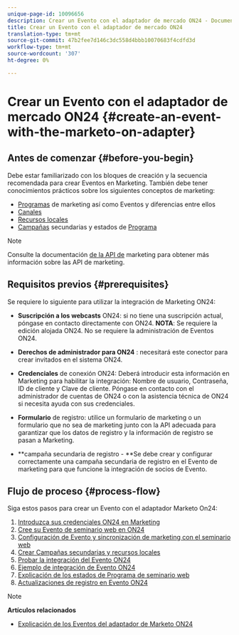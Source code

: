 ```yaml
---
unique-page-id: 10096656
description: Crear un Evento con el adaptador de mercado ON24 - Documentos de marketing - Documentación del producto
title: Crear un Evento con el adaptador de mercado ON24
translation-type: tm+mt
source-git-commit: 47b2fee7d146c3dc558d4bbb10070683f4cdfd3d
workflow-type: tm+mt
source-wordcount: '307'
ht-degree: 0%

---
```



# Crear un Evento con el adaptador de mercado ON24 {#create-an-event-with-the-marketo-on-adapter}

## Antes de comenzar {#before-you-begin}

Debe estar familiarizado con los bloques de creación y la secuencia recomendada para crear Eventos en Marketing. También debe tener conocimientos prácticos sobre los siguientes conceptos de marketing:

* [Programas](../../../../product-docs/core-marketo-concepts/programs/creating-programs/understanding-programs.md) de marketing así como Eventos y diferencias entre ellos
* [Canales](../../../../product-docs/administration/tags/create-a-program-channel.md)
* [Recursos locales](../../../../product-docs/core-marketo-concepts/programs/creating-programs/understanding-local-assets-in-a-program.md)
* [Campañas](https://docs.marketo.com/x/IRCa) secundarias y estados de [Programa](../../../../product-docs/core-marketo-concepts/smart-campaigns/program-flow-actions/change-program-status.md)

>[!NOTE]
>
>Consulte la documentación [de la API de](http://developers.marketo.com/documentation/rest/) marketing para obtener más información sobre las API de marketing.

## Requisitos previos {#prerequisites}

Se requiere lo siguiente para utilizar la integración de Marketing ON24:

* **Suscripción a los webcasts** ON24: si no tiene una suscripción actual, póngase en contacto directamente con ON24. **NOTA**: Se requiere la edición alojada ON24. No se requiere la administración de Eventos ON24.

* **Derechos de administrador para ON24** : necesitará este conector para crear invitados en el sistema ON24.
* **Credenciales** de conexión ON24: Deberá introducir esta información en Marketing para habilitar la integración: Nombre de usuario, Contraseña, ID de cliente y Clave de cliente. Póngase en contacto con el administrador de cuentas de ON24 o con la asistencia técnica de ON24 si necesita ayuda con sus credenciales.
* **Formulario** de registro: utilice un formulario de marketing o un formulario que no sea de marketing junto con la API adecuada para garantizar que los datos de registro y la información de registro se pasan a Marketing.
* **campaña secundaria de registro - **Se debe crear y configurar correctamente una campaña secundaria de registro en el Evento de marketing para que funcione la integración de socios de Evento.

## Flujo de proceso {#process-flow}

Siga estos pasos para crear un Evento con el adaptador Marketo On24:

1. [Introduzca sus credenciales ON24 en Marketing](create-an-event-with-the-marketo-on24-adapter/enter-your-on24-credentials-in-marketo.md)
1. [Cree su Evento de seminario web en ON24](create-an-event-with-the-marketo-on24-adapter/create-your-webinar-event-in-on24.md)
1. [Configuración de Evento y sincronización de marketing con el seminario web](create-an-event-with-the-marketo-on24-adapter/configure-event-settings-and-sync-marketo-with-your-webinar.md)
1. [Crear Campañas secundarias y recursos locales](create-an-event-with-the-marketo-on24-adapter/create-child-campaigns-and-local-assets.md)
1. [Probar la integración del Evento ON24](create-an-event-with-the-marketo-on24-adapter/test-your-on24-event-integration.md)
1. [Ejemplo de integración de Evento ON24](create-an-event-with-the-marketo-on24-adapter/example-on24-event-integration.md)
1. [Explicación de los estados de Programa de seminario web](create-an-event-with-the-marketo-on24-adapter/understanding-webinar-program-statuses.md)
1. [Actualizaciones de registro en Evento ON24](create-an-event-with-the-marketo-on24-adapter/on24-event-registration-updates.md)

>[!NOTE]
>
>**Artículos relacionados**
>
>* [Explicación de los Eventos del adaptador de Marketo ON24](create-an-event-with-the-marketo-on24-adapter/understanding-marketo-on24-adapter-events.md)

>




